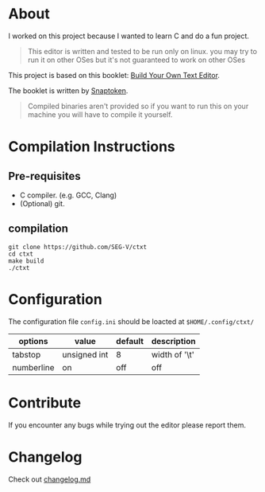 # About
I worked on this project because I wanted to learn C and do a fun project.
> This editor is written and tested to be run only on linux. you may try to run it on other OSes but it's not guaranteed to work on other OSes

This project is based on this booklet:
[Build Your Own Text Editor](https://viewsourcecode.org/snaptoken/kilo/index.html).

The booklet is written by [Snaptoken](https://github.com/snaptoken).

> Compiled binaries aren't provided so if you want to run this on your machine you will have to compile it yourself.

# Compilation Instructions
## Pre-requisites
- C compiler. (e.g. GCC, Clang)
- (Optional) git.

## compilation

```
git clone https://github.com/SEG-V/ctxt
cd ctxt
make build
./ctxt
```

# Configuration
The configuration file `config.ini` should be loacted at `$HOME/.config/ctxt/`

| options    | value        | default | description       |
| ---------- | ------------ | ------- | ----------------- |
| tabstop    | unsigned int | 8       | width of '\t'     |
| numberline | on | off     | off     | toggle numberline |

# Contribute
If you encounter any bugs while trying out the editor please report them.

# Changelog
Check out [changelog.md](changelog.md)
